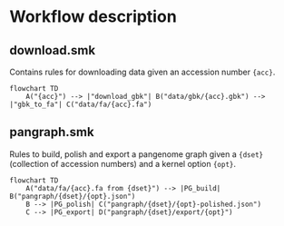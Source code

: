 # Workflow description

## download.smk

Contains rules for downloading data given an accession number `{acc}`.

```mermaid
flowchart TD
    A("{acc}") --> |"download_gbk"| B("data/gbk/{acc}.gbk") --> |"gbk_to_fa"| C("data/fa/{acc}.fa")
```

## pangraph.smk

Rules to build, polish and export a pangenome graph given a `{dset}` (collection of accession numbers) and a kernel option `{opt}`.

```mermaid
flowchart TD
    A("data/fa/{acc}.fa from {dset}") --> |PG_build| B("pangraph/{dset}/{opt}.json") 
    B --> |PG_polish| C("pangraph/{dset}/{opt}-polished.json")
    C --> |PG_export| D("pangraph/{dset}/export/{opt}")
```